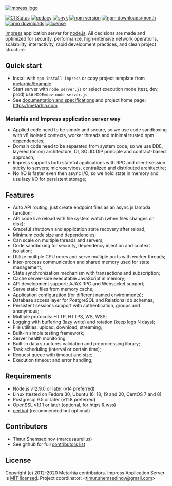 [![impress logo](http://habrastorage.org/files/d67/1b3/be5/d671b3be591d47a9bd10fe857e9d5319.png)](https://github.com/metarhia/impress)

[![CI Status](https://github.com/metarhia/impress/workflows/Testing%20CI/badge.svg)](https://github.com/metarhia/impress/actions?query=workflow%3A%22Testing+CI%22+branch%3Amaster)
[![codacy](https://api.codacy.com/project/badge/Grade/6fb7b607a9cb445984aebbc08fdeb13c)](https://www.codacy.com/app/metarhia/impress)
[![snyk](https://snyk.io/test/github/metarhia/impress/badge.svg)](https://snyk.io/test/github/metarhia/impress)
[![npm version](https://img.shields.io/npm/v/impress.svg?style=flat)](https://www.npmjs.com/package/impress)
[![npm downloads/month](https://img.shields.io/npm/dm/impress.svg)](https://www.npmjs.com/package/impress)
[![npm downloads](https://img.shields.io/npm/dt/impress.svg)](https://www.npmjs.com/package/impress)
[![license](https://img.shields.io/badge/license-MIT-blue.svg)](https://github.com/metarhia/impress/blob/master/LICENSE)

[Impress](https://github.com/metarhia/impress) application server for
[node.js](http://nodejs.org). All decisions are made and optimized for security,
performance, high-intensive network operations, scalability, interactivity, rapid
development practices, and clean project structure.

## Quick start

- Install with `npm install impress` or copy project template from
  [metarhia/Example](https://github.com/metarhia/Example)
- Start server with `node server.js` or select execution mode (test, dev, prod)
  use `MODE=dev node server.js`
- See [documentation and specifications](https://github.com/metarhia/Contracts)
  and project home page: https://metarhia.com

### Metarhia and Impress application server way

- Applied code need to be simple and secure, so we use code sandboxing with v8
  isolated contexts, worker threads and minimal trusted npm dependencies;
- Domain code need to be separated from system code; so we use DDE, layered
  (onion) architecture, DI, SOLID:DIP principle and contract-based approach;
- Impress supports both stateful applications with RPC and client-session
  sticky to servers; microservices, centralized and distributed architectire;
- No I/O is faster even then async I/O, so we hold state in memory and use
  lazy I/O for persistent storage;

## Features

- Auto API routing, just create endpoint files as an async js lambda function;
- API code live reload with file system watch (when files changes on disk);
- Graceful shutdown and application state recovery after reload;
- Minimum code size and dependencies;
- Can scale on multiple threads and servers;
- Code sandboxing for security, dependency injection and context isolation;
- Utilize multiple CPU cores and serve multiple ports with worker threads;
- Inter-process communication and shared memory used for state management;
- State synchronization mechanism with transactions and subscription;
- Cache server-side executable JavaScript in memory;
- API development support: AJAX RPC and Websocket support;
- Serve static files from memory cache;
- Application configuration (for different named environments);
- Database access layer for PostgreSQL and Relational db schemas;
- Persistent sessions support with authentication, groups and anonymous;
- Multiple protocols: HTTP, HTTPS, WS, WSS;
- Logging with buffering (lazy write) and rotation (keep logs N days);
- File utilities: upload, download, streaming;
- Built-in simple testing framework;
- Server health monitoring;
- Built-in data structures validation and preprocessing library;
- Task scheduling (interval or certain time);
- Request queue with timeout and size;
- Execution timeout and error handling;

## Requirements

- Node.js v12.9.0 or later (v14 preferred)
- Linux (tested on Fedora 30, Ubuntu 16, 18, 19 and 20, CentOS 7 and 8)
- Postgresql 9.5 or later (v11.8 preferred)
- OpenSSL v1.1.1 or later (optional, for https & wss)
- [certbot](https://github.com/certbot/certbot) (recommended but optional)

## Contributors

- Timur Shemsedinov (marcusaurelius)
- See github for full [contributors list](https://github.com/metarhia/impress/graphs/contributors)

## License

Copyright (c) 2012-2020 Metarhia contributors.
Impress Application Server is [MIT licensed](./LICENSE).
Project coordinator: &lt;timur.shemsedinov@gmail.com&gt;
